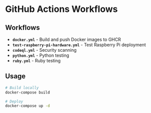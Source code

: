 # GitHub Actions Workflows

## Workflows

- **`docker.yml`** - Build and push Docker images to GHCR
- **`test-raspberry-pi-hardware.yml`** - Test Raspberry Pi deployment
- **`codeql.yml`** - Security scanning
- **`python.yml`** - Python testing
- **`ruby.yml`** - Ruby testing

## Usage

```bash
# Build locally
docker-compose build

# Deploy
docker-compose up -d
```